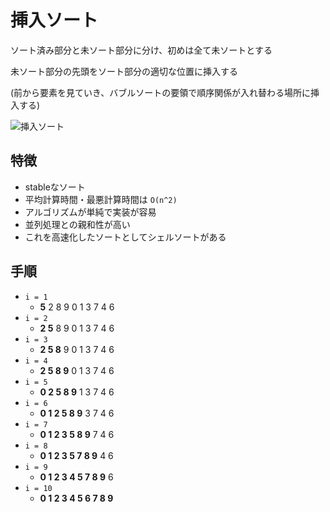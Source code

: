 # 挿入ソート
ソート済み部分と未ソート部分に分け、初めは全て未ソートとする

未ソート部分の先頭をソート部分の適切な位置に挿入する

(前から要素を見ていき、バブルソートの要領で順序関係が入れ替わる場所に挿入する)

![挿入ソート](https://qiita-user-contents.imgix.net/https%3A%2F%2Fqiita-image-store.s3.amazonaws.com%2F0%2F44288%2Fcf7945e7-ed0a-3629-6616-a8c9d234b5c6.gif?ixlib=rb-4.0.0&auto=format&gif-q=60&q=75&w=1400&fit=max&s=801fcfd3ae6e9e643ebd58298947dbb8)

## 特徴
- stableなソート
- 平均計算時間・最悪計算時間は `O(n^2)`
- アルゴリズムが単純で実装が容易
- 並列処理との親和性が高い
- これを高速化したソートとしてシェルソートがある

## 手順
- `i = 1`
  - **5** 2 8 9 0 1 3 7 4 6
- `i = 2`
  - **2 5** 8 9 0 1 3 7 4 6
- `i = 3`
  - **2 5 8** 9 0 1 3 7 4 6
- `i = 4`
  - **2 5 8 9** 0 1 3 7 4 6
- `i = 5`
  - **0 2 5 8 9** 1 3 7 4 6
- `i = 6`
  - **0 1 2 5 8 9** 3 7 4 6
- `i = 7`
  - **0 1 2 3 5 8 9** 7 4 6
- `i = 8`
  - **0 1 2 3 5 7 8 9** 4 6
- `i = 9`
  - **0 1 2 3 4 5 7 8 9** 6
- `i = 10`
  - **0 1 2 3 4 5 6 7 8 9**
